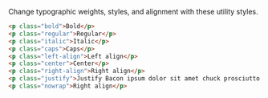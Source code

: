 
Change typographic weights, styles, and alignment with these utility styles.

```html
<p class="bold">Bold</p>
<p class="regular">Regular</p>
<p class="italic">Italic</p>
<p class="caps">Caps</p>
<p class="left-align">Left align</p>
<p class="center">Center</p>
<p class="right-align">Right align</p>
<p class="justify">Justify Bacon ipsum dolor sit amet chuck prosciutto landjaeger ham hock filet mignon shoulder hamburger pig venison.</p>
<p class="nowrap">Right align</p>
```

